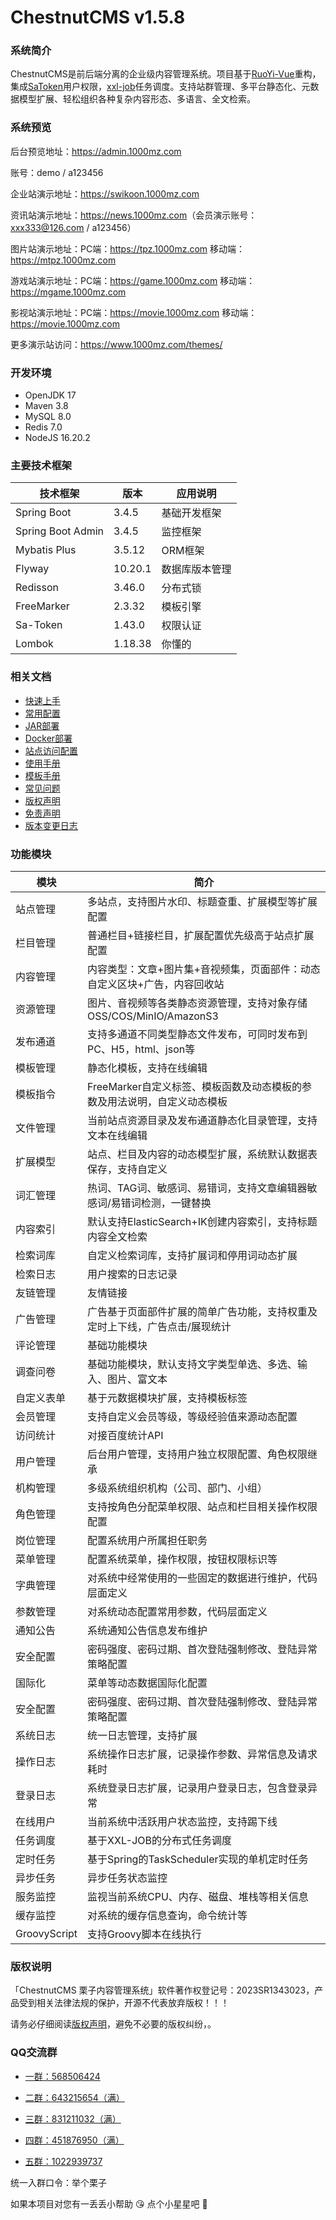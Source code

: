 # ChestnutCMS v1.5.8

### 系统简介

ChestnutCMS是前后端分离的企业级内容管理系统。项目基于[RuoYi-Vue](https://gitee.com/y_project/RuoYi-Vue)重构，集成[SaToken](https://gitee.com/dromara/sa-token)用户权限，[xxl-job](https://gitee.com/xuxueli0323/xxl-job)任务调度。支持站群管理、多平台静态化、元数据模型扩展、轻松组织各种复杂内容形态、多语言、全文检索。

### 系统预览

后台预览地址：<https://admin.1000mz.com>

账号：demo / a123456

企业站演示地址：<https://swikoon.1000mz.com>

资讯站演示地址：<https://news.1000mz.com>（会员演示账号：xxx333@126.com / a123456）

图片站演示地址：PC端：<https://tpz.1000mz.com> 移动端：<https://mtpz.1000mz.com>

游戏站演示地址：PC端：<https://game.1000mz.com> 移动端：<https://mgame.1000mz.com>

影视站演示地址：PC端：<https://movie.1000mz.com> 移动端：<https://movie.1000mz.com>

更多演示站访问：<https://www.1000mz.com/themes/>

### 开发环境
- OpenJDK 17
- Maven 3.8
- MySQL 8.0
- Redis 7.0
- NodeJS 16.20.2

### 主要技术框架

| 技术框架              | 版本      | 应用说明    |
|-------------------|---------|---------|
| Spring Boot       | 3.4.5   | 基础开发框架  |
| Spring Boot Admin | 3.4.5   | 监控框架    |
| Mybatis Plus      | 3.5.12  | ORM框架   |
| Flyway            | 10.20.1  | 数据库版本管理 |
| Redisson          | 3.46.0  | 分布式锁    |
| FreeMarker        | 2.3.32  | 模板引擎    |
| Sa-Token          | 1.43.0  | 权限认证    |
| Lombok            | 1.18.38 | 你懂的     |

### 相关文档


- [快速上手](https://www.1000mz.com/docs/quickstart/668421333332037.shtml)
- [常用配置](https://www.1000mz.com/docs/quickstart/668421333397573.shtml)
- [JAR部署](https://www.1000mz.com/docs/deploy/668421334356037.shtml)
- [Docker部署](https://www.1000mz.com/docs/deploy/668421333434437.shtml)
- [站点访问配置](https://www.1000mz.com/docs/deploy/668421333463109.shtml)
- [使用手册](https://www.1000mz.com/docs/manual/668421334257733.shtml)
- [模板手册](https://www.1000mz.com/docs/template/variables/668421333688389.shtml)
- [常见问题](https://www.1000mz.com/docs/quickstart/668421333995589.shtml)
- [版权声明](https://www.1000mz.com/docs/others/668421333913669.shtml)
- [免责声明](https://www.1000mz.com/docs/others/668421333913669.shtml)
- [版本变更日志](https://www.1000mz.com/changlog/)

### 功能模块

| 模块           | 简介                                           |
|--------------|----------------------------------------------|
| 站点管理         | 多站点，支持图片水印、标题查重、扩展模型等扩展配置                    |
| 栏目管理         | 普通栏目+链接栏目，扩展配置优先级高于站点扩展配置                    |
| 内容管理         | 内容类型：文章+图片集+音视频集，页面部件：动态自定义区块+广告，内容回收站       |
| 资源管理         | 图片、音视频等各类静态资源管理，支持对象存储OSS/COS/MinIO/AmazonS3 |
| 发布通道         | 支持多通道不同类型静态文件发布，可同时发布到PC、H5，html、json等       |
| 模板管理         | 静态化模板，支持在线编辑                                 |
| 模板指令         | FreeMarker自定义标签、模板函数及动态模板的参数及用法说明，自定义动态模板    |
| 文件管理         | 当前站点资源目录及发布通道静态化目录管理，支持文本在线编辑                |
| 扩展模型         | 站点、栏目及内容的动态模型扩展，系统默认数据表保存，支持自定义              |
| 词汇管理         | 热词、TAG词、敏感词、易错词，支持文章编辑器敏感词/易错词检测，一键替换        |
| 内容索引         | 默认支持ElasticSearch+IK创建内容索引，支持标题内容全文检索        |
| 检索词库         | 自定义检索词库，支持扩展词和停用词动态扩展                        |
| 检索日志         | 用户搜索的日志记录                                    |
| 友链管理         | 友情链接                                         |
| 广告管理         | 广告基于页面部件扩展的简单广告功能，支持权重及定时上下线，广告点击/展现统计       |
| 评论管理         | 基础功能模块                                       |
| 调查问卷         | 基础功能模块，默认支持文字类型单选、多选、输入、图片、富文本               |
| 自定义表单        | 基于元数据模块扩展，支持模板标签                             |
| 会员管理         | 支持自定义会员等级，等级经验值来源动态配置                        |
| 访问统计         | 对接百度统计API                                    |
| 用户管理         | 后台用户管理，支持用户独立权限配置、角色权限继承                     |
| 机构管理         | 多级系统组织机构（公司、部门、小组）                           |
| 角色管理         | 支持按角色分配菜单权限、站点和栏目相关操作权限配置                    |
| 岗位管理         | 配置系统用户所属担任职务                                 |
| 菜单管理         | 配置系统菜单，操作权限，按钮权限标识等                          |
| 字典管理         | 对系统中经常使用的一些固定的数据进行维护，代码层面定义                  |
| 参数管理         | 对系统动态配置常用参数，代码层面定义                           |
| 通知公告         | 系统通知公告信息发布维护                                 |
| 安全配置         | 密码强度、密码过期、首次登陆强制修改、登陆异常策略配置                  |
| 国际化          | 菜单等动态数据国际化配置                                 |
| 安全配置         | 密码强度、密码过期、首次登陆强制修改、登陆异常策略配置                  |
| 系统日志         | 统一日志管理，支持扩展                                  |
| 操作日志         | 系统操作日志扩展，记录操作参数、异常信息及请求耗时                    |
| 登录日志         | 系统登录日志扩展，记录用户登录日志，包含登录异常                     |
| 在线用户         | 当前系统中活跃用户状态监控，支持踢下线                          |
| 任务调度         | 基于XXL-JOB的分布式任务调度                            |
| 定时任务         | 基于Spring的TaskScheduler实现的单机定时任务              |
| 异步任务         | 异步任务状态监控                                     |
| 服务监控         | 监视当前系统CPU、内存、磁盘、堆栈等相关信息                      |
| 缓存监控         | 对系统的缓存信息查询，命令统计等                             |
| GroovyScript | 支持Groovy脚本在线执行                               |

### 版权说明

「ChestnutCMS 栗子内容管理系统」软件著作权登记号：2023SR1343023，产品受到相关法律法规的保护，开源不代表放弃版权！！！

请务必仔细阅读[版权声明](https://www.1000mz.com/docs/others/668421333913669.shtml)，避免不必要的版权纠纷，。

### QQ交流群

- [一群：568506424](https://qm.qq.com/q/rOw3kwePg)

- [二群：643215654（满）](https://qm.qq.com/q/BEC38NokKY)

- [三群：831211032（满）](https://qm.qq.com/q/dIB5uyN9ao)

- [四群：451876950（满）](https://qm.qq.com/q/TJooOccjOW)

- [五群：1022939737](https://qm.qq.com/q/CDrFdmqa1G)

统一入群口令：举个栗子

如果本项目对您有一丢丢小帮助 :kissing_heart: 点个小星星吧 :star2: